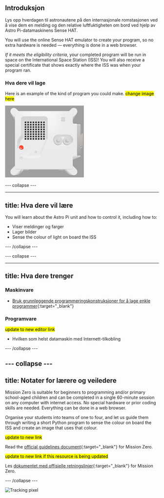 ## Introduksjon

Lys opp hverdagen til astronautene på den internasjonale romstasjonen ved å vise dem en melding og den relative luftfuktigheten om bord ved hjelp av Astro Pi-datamaskinens Sense HAT.

You will use the online Sense HAT emulator to create your program, so no extra hardware is needed — everything is done in a web browser.

*If it meets the eligibility criteria*, your completed program will be run in space on the International Space Station (ISS)! You will also receive a special certificate that shows exactly where the ISS was when your program ran.

### Hva dere vil lage

Here is an example of the kind of program you could make. <mark>change image here</mark>

![The Trinket Sense HAT emulator running a sample program which scrolls the humidity value across the LED matrix and then displays a picture of a fish.](images/M0_4.gif)


--- collapse ---

---
title: Hva dere vil lære
---

You will learn about the Astro Pi unit and how to control it, including how to:
+ Viser meldinger og farger
+ Lager bilder
+ Sense the colour of light on board the ISS

--- /collapse ---

--- collapse ---

---
title: Hva dere trenger
---

### Maskinvare

+ [Bruk grunnleggende programmeringskonstruksjoner for å lage enkle programmer](https://curriculum.raspberrypi.org/programming/creator/){:target="_blank"}

### Programvare

<mark> update to new editor link </mark>
+ Hvilken som helst datamaskin med Internett-tilkobling

--- /collapse ---

--- collapse ---
---
title: Notater for lærere og veiledere
---

Mission Zero is suitable for beginners to programming and/or primary school-aged children and can be completed in a single 60-minute session on any computer with internet access. No special hardware or prior coding skills are needed. Everything can be done in a web browser.

Organise your students into teams of one to four, and let us guide them through writing a short Python program to sense the colour on board the ISS and create an image that uses that colour.

<mark> update to new link </mark>

Read the [official guidelines document](https://astro-pi.org/media/mission-zero-guidelines/Astro_Pi_Mission_Zero_Guidelines_2021_22-en.pdf){:target="_blank"} for Mission Zero.

<mark> update to new link if this resource is being updated </mark>

 Les [dokumentet med offisielle retningslinjer](https://astro-pi.org/media/mission-zero-guidelines/Astro_Pi_Mission_Zero_Guidelines_2021_22-nb.pdf){:target="_blank"} for Mission Zero.

--- /collapse ---

![Tracking pixel](https://code.org/api/hour/begin_raspberrypi_astropi.png)
